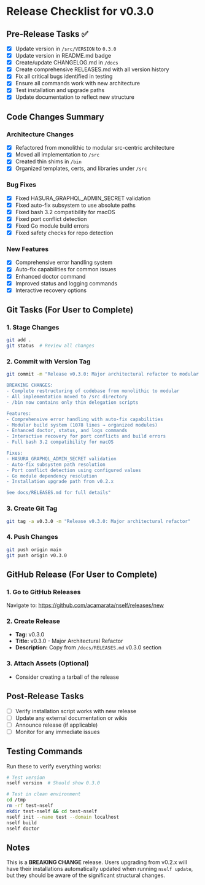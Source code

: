 # Release Checklist for v0.3.0

## Pre-Release Tasks ✅

- [x] Update version in `/src/VERSION` to `0.3.0`
- [x] Update version in README.md badge
- [x] Create/update CHANGELOG.md in `/docs`
- [x] Create comprehensive RELEASES.md with all version history
- [x] Fix all critical bugs identified in testing
- [x] Ensure all commands work with new architecture
- [x] Test installation and upgrade paths
- [x] Update documentation to reflect new structure

## Code Changes Summary

### Architecture Changes
- [x] Refactored from monolithic to modular src-centric architecture
- [x] Moved all implementation to `/src`
- [x] Created thin shims in `/bin`
- [x] Organized templates, certs, and libraries under `/src`

### Bug Fixes
- [x] Fixed HASURA_GRAPHQL_ADMIN_SECRET validation
- [x] Fixed auto-fix subsystem to use absolute paths
- [x] Fixed bash 3.2 compatibility for macOS
- [x] Fixed port conflict detection
- [x] Fixed Go module build errors
- [x] Fixed safety checks for repo detection

### New Features
- [x] Comprehensive error handling system
- [x] Auto-fix capabilities for common issues
- [x] Enhanced doctor command
- [x] Improved status and logging commands
- [x] Interactive recovery options

## Git Tasks (For User to Complete)

### 1. Stage Changes
```bash
git add .
git status  # Review all changes
```

### 2. Commit with Version Tag
```bash
git commit -m "Release v0.3.0: Major architectural refactor to modular src-centric design

BREAKING CHANGES:
- Complete restructuring of codebase from monolithic to modular
- All implementation moved to /src directory
- /bin now contains only thin delegation scripts

Features:
- Comprehensive error handling with auto-fix capabilities
- Modular build system (1078 lines → organized modules)
- Enhanced doctor, status, and logs commands
- Interactive recovery for port conflicts and build errors
- Full bash 3.2 compatibility for macOS

Fixes:
- HASURA_GRAPHQL_ADMIN_SECRET validation
- Auto-fix subsystem path resolution
- Port conflict detection using configured values
- Go module dependency resolution
- Installation upgrade path from v0.2.x

See docs/RELEASES.md for full details"
```

### 3. Create Git Tag
```bash
git tag -a v0.3.0 -m "Release v0.3.0: Major architectural refactor"
```

### 4. Push Changes
```bash
git push origin main
git push origin v0.3.0
```

## GitHub Release (For User to Complete)

### 1. Go to GitHub Releases
Navigate to: https://github.com/acamarata/nself/releases/new

### 2. Create Release
- **Tag:** v0.3.0
- **Title:** v0.3.0 - Major Architectural Refactor
- **Description:** Copy from `/docs/RELEASES.md` v0.3.0 section

### 3. Attach Assets (Optional)
- Consider creating a tarball of the release

## Post-Release Tasks

- [ ] Verify installation script works with new release
- [ ] Update any external documentation or wikis
- [ ] Announce release (if applicable)
- [ ] Monitor for any immediate issues

## Testing Commands

Run these to verify everything works:
```bash
# Test version
nself version  # Should show 0.3.0

# Test in clean environment
cd /tmp
rm -rf test-nself
mkdir test-nself && cd test-nself
nself init --name test --domain localhost
nself build
nself doctor
```

## Notes

This is a **BREAKING CHANGE** release. Users upgrading from v0.2.x will have their installations automatically updated when running `nself update`, but they should be aware of the significant structural changes.